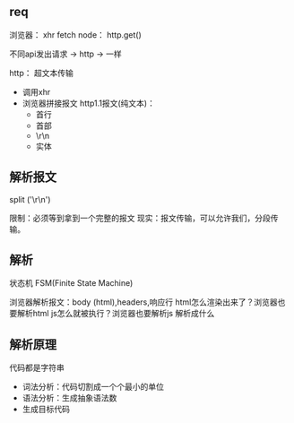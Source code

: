 ## req
浏览器： xhr fetch
node： http.get()

不同api发出请求 -> http -> 一样

http： 超文本传输
- 调用xhr
- 浏览器拼接报文
    http1.1报文(纯文本)：
    - 首行
    - 首部
    - \r\n
    - 实体

## 解析报文 
split ('\r\n')

限制：必须等到拿到一个完整的报文
现实：报文传输，可以允许我们，分段传输。

## 解析 
状态机 
FSM(Finite State Machine)

浏览器解析报文：body (html),headers,响应行
html怎么渲染出来了？浏览器也要解析html
js怎么就被执行？浏览器也要解析js
解析成什么

## 解析原理
代码都是字符串
- 词法分析：代码切割成一个个最小的单位
- 语法分析：生成抽象语法数
- 生成目标代码




